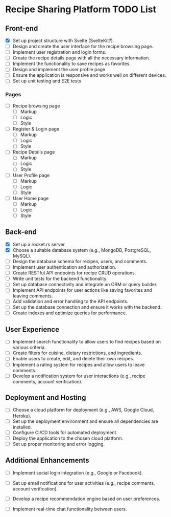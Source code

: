 # Recipe Sharing Platform TODO List

## Front-end

- [x] Set up project structure with Svelte (SvelteKit?).
- [ ] Design and create the user interface for the recipe browsing page.
- [ ] Implement user registration and login forms.
- [ ] Create the recipe details page with all the necessary information.
- [ ] Implement the functionality to save recipes as favorites.
- [ ] Design and implement the user profile page.
- [ ] Ensure the application is responsive and works well on different devices.
- [ ] Set up unit testing and E2E tests

### Pages

- [ ] Recipe browsing page
    - [ ] Markup
    - [ ] Logic
    - [ ] Style
- [ ] Register & Login page
    - [ ] Markup
    - [ ] Logic
    - [ ] Style
- [ ] Recipe Details page
    - [ ] Markup
    - [ ] Logic
    - [ ] Style
- [ ] User Profile page
    - [ ] Markup
    - [ ] Logic
    - [ ] Style
- [ ] User Home page
    - [ ] Markup
    - [ ] Logic
    - [ ] Style

## Back-end

- [x] Set up a rocket.rs server
- [x] Choose a suitable database system (e.g., MongoDB, PostgreSQL, MySQL).
- [ ] Design the database schema for recipes, users, and comments.
- [ ] Implement user authentication and authorization.
- [ ] Create RESTful API endpoints for recipe CRUD operations.
- [ ] Write unit tests for the backend functionality.
- [ ] Set up database connectivity and integrate an ORM or query builder.
- [ ] Implement API endpoints for user actions like saving favorites and leaving comments.
- [ ] Add validation and error handling to the API endpoints.
- [ ] Set up the database connection and ensure it works with the backend.
- [ ] Create indexes and optimize queries for performance.

## User Experience

- [ ] Implement search functionality to allow users to find recipes based on various criteria.
- [ ] Create filters for cuisine, dietary restrictions, and ingredients.
- [ ] Enable users to create, edit, and delete their own recipes.
- [ ] Implement a rating system for recipes and allow users to leave comments.
- [ ] Develop a notification system for user interactions (e.g., recipe comments, account verification).

## Deployment and Hosting

- [ ] Choose a cloud platform for deployment (e.g., AWS, Google Cloud, Heroku).
- [ ] Set up the deployment environment and ensure all dependencies are installed.
- [ ] Configure CI/CD tools for automated deployment.
- [ ] Deploy the application to the chosen cloud platform.
- [ ] Set up proper monitoring and error logging.

## Additional Enhancements

- [ ] Implement social login integration (e.g., Google or Facebook).
- [ ] Set up email notifications for user activities (e.g., recipe comments, account verification).
- [ ] Develop a recipe recommendation engine based on user preferences.
- [ ] Implement real-time chat functionality between users.

